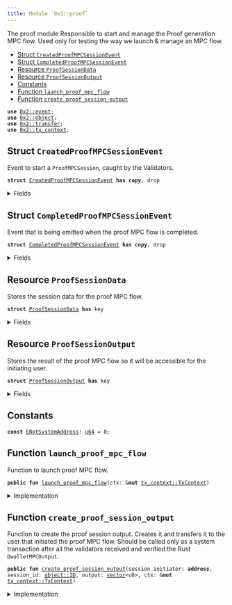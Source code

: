 ```yaml
---
title: Module `0x3::proof`
---
```


The proof module
Responsible to start and manage the Proof generation MPC flow.
Used only for testing the way we launch & manage an MPC flow.


-  [Struct `CreatedProofMPCSessionEvent`](#0x3_proof_CreatedProofMPCSessionEvent)
-  [Struct `CompletedProofMPCSessionEvent`](#0x3_proof_CompletedProofMPCSessionEvent)
-  [Resource `ProofSessionData`](#0x3_proof_ProofSessionData)
-  [Resource `ProofSessionOutput`](#0x3_proof_ProofSessionOutput)
-  [Constants](#@Constants_0)
-  [Function `launch_proof_mpc_flow`](#0x3_proof_launch_proof_mpc_flow)
-  [Function `create_proof_session_output`](#0x3_proof_create_proof_session_output)


<pre><code><b>use</b> <a href="../pera-framework/event.md#0x2_event">0x2::event</a>;
<b>use</b> <a href="../pera-framework/object.md#0x2_object">0x2::object</a>;
<b>use</b> <a href="../pera-framework/transfer.md#0x2_transfer">0x2::transfer</a>;
<b>use</b> <a href="../pera-framework/tx_context.md#0x2_tx_context">0x2::tx_context</a>;
</code></pre>



<a name="0x3_proof_CreatedProofMPCSessionEvent"></a>

## Struct `CreatedProofMPCSessionEvent`

Event to start a <code>ProofMPCSession</code>, caught by the Validators.


<pre><code><b>struct</b> <a href="proof.md#0x3_proof_CreatedProofMPCSessionEvent">CreatedProofMPCSessionEvent</a> <b>has</b> <b>copy</b>, drop
</code></pre>



<details>
<summary>Fields</summary>


<dl>
<dt>
<code>session_id: <a href="../pera-framework/object.md#0x2_object_ID">object::ID</a></code>
</dt>
<dd>

</dd>
<dt>
<code>sender: <b>address</b></code>
</dt>
<dd>

</dd>
</dl>


</details>

<a name="0x3_proof_CompletedProofMPCSessionEvent"></a>

## Struct `CompletedProofMPCSessionEvent`

Event that is being emitted when the proof MPC flow is completed.


<pre><code><b>struct</b> <a href="proof.md#0x3_proof_CompletedProofMPCSessionEvent">CompletedProofMPCSessionEvent</a> <b>has</b> <b>copy</b>, drop
</code></pre>



<details>
<summary>Fields</summary>


<dl>
<dt>
<code>session_id: <a href="../pera-framework/object.md#0x2_object_ID">object::ID</a></code>
</dt>
<dd>

</dd>
<dt>
<code>sender: <b>address</b></code>
</dt>
<dd>

</dd>
</dl>


</details>

<a name="0x3_proof_ProofSessionData"></a>

## Resource `ProofSessionData`

Stores the session data for the proof MPC flow.


<pre><code><b>struct</b> <a href="proof.md#0x3_proof_ProofSessionData">ProofSessionData</a> <b>has</b> key
</code></pre>



<details>
<summary>Fields</summary>


<dl>
<dt>
<code>id: <a href="../pera-framework/object.md#0x2_object_UID">object::UID</a></code>
</dt>
<dd>

</dd>
</dl>


</details>

<a name="0x3_proof_ProofSessionOutput"></a>

## Resource `ProofSessionOutput`

Stores the result of the proof MPC flow so it will be accessible for the initiating user.


<pre><code><b>struct</b> <a href="proof.md#0x3_proof_ProofSessionOutput">ProofSessionOutput</a> <b>has</b> key
</code></pre>



<details>
<summary>Fields</summary>


<dl>
<dt>
<code>id: <a href="../pera-framework/object.md#0x2_object_UID">object::UID</a></code>
</dt>
<dd>

</dd>
<dt>
<code>session_id: <a href="../pera-framework/object.md#0x2_object_ID">object::ID</a></code>
</dt>
<dd>

</dd>
<dt>
<code><a href="proof.md#0x3_proof">proof</a>: <a href="../move-stdlib/vector.md#0x1_vector">vector</a>&lt;u8&gt;</code>
</dt>
<dd>

</dd>
</dl>


</details>

<a name="@Constants_0"></a>

## Constants


<a name="0x3_proof_ENotSystemAddress"></a>



<pre><code><b>const</b> <a href="proof.md#0x3_proof_ENotSystemAddress">ENotSystemAddress</a>: <a href="../move-stdlib/u64.md#0x1_u64">u64</a> = 0;
</code></pre>



<a name="0x3_proof_launch_proof_mpc_flow"></a>

## Function `launch_proof_mpc_flow`

Function to launch proof MPC flow.


<pre><code><b>public</b> <b>fun</b> <a href="proof.md#0x3_proof_launch_proof_mpc_flow">launch_proof_mpc_flow</a>(ctx: &<b>mut</b> <a href="../pera-framework/tx_context.md#0x2_tx_context_TxContext">tx_context::TxContext</a>)
</code></pre>



<details>
<summary>Implementation</summary>


<pre><code><b>public</b> <b>fun</b> <a href="proof.md#0x3_proof_launch_proof_mpc_flow">launch_proof_mpc_flow</a>(ctx: &<b>mut</b> TxContext) {
    <b>let</b> session_data = <a href="proof.md#0x3_proof_ProofSessionData">ProofSessionData</a> {
        id: <a href="../pera-framework/object.md#0x2_object_new">object::new</a>(ctx),
    };
    // Emit <a href="../pera-framework/event.md#0x2_event">event</a> <b>to</b> start MPC flow.
    // Part of the implementation of section 3.2.1 in the Pera Async paper.
    // See docs/<a href="../pera-framework/pera.md#0x2_pera">pera</a>-async.pdf
    // When iterating over the transactions in the batch,
    // MPC transactions will get executed locally
    // <b>to</b> catch the <a href="../pera-framework/event.md#0x2_event">event</a> <b>with</b> all the needed data <b>to</b> start the MPC flow.
    <b>let</b> created_proof_mpc_session_event = <a href="proof.md#0x3_proof_CreatedProofMPCSessionEvent">CreatedProofMPCSessionEvent</a> {
        // The session ID is a <a href="../pera-framework/random.md#0x2_random">random</a>, unique ID of the <a href="proof.md#0x3_proof_ProofSessionData">ProofSessionData</a> <a href="../pera-framework/object.md#0x2_object">object</a>.
        // It is needed so the user will be able <b>to</b> know, when fetching the generated <a href="proof.md#0x3_proof">proof</a> data,
        // that the <a href="proof.md#0x3_proof">proof</a> was generated for this specific session.
        session_id: <a href="../pera-framework/object.md#0x2_object_id">object::id</a>(&session_data),
        sender: <a href="../pera-framework/tx_context.md#0x2_tx_context_sender">tx_context::sender</a>(ctx),
    };
    <a href="../pera-framework/event.md#0x2_event_emit">event::emit</a>(created_proof_mpc_session_event);
    <a href="../pera-framework/transfer.md#0x2_transfer_freeze_object">transfer::freeze_object</a>(session_data);
}
</code></pre>



</details>

<a name="0x3_proof_create_proof_session_output"></a>

## Function `create_proof_session_output`

Function to create the proof session output.
Creates it and transfers it to the user that initiated the proof MPC flow.
Should be called only as a system transaction after
all the validators received and verified the Rust <code>DwalletMPCOutput</code>.


<pre><code><b>public</b> <b>fun</b> <a href="proof.md#0x3_proof_create_proof_session_output">create_proof_session_output</a>(session_initiator: <b>address</b>, session_id: <a href="../pera-framework/object.md#0x2_object_ID">object::ID</a>, output: <a href="../move-stdlib/vector.md#0x1_vector">vector</a>&lt;u8&gt;, ctx: &<b>mut</b> <a href="../pera-framework/tx_context.md#0x2_tx_context_TxContext">tx_context::TxContext</a>)
</code></pre>



<details>
<summary>Implementation</summary>


<pre><code><b>public</b> <b>fun</b> <a href="proof.md#0x3_proof_create_proof_session_output">create_proof_session_output</a>(
    session_initiator: <b>address</b>,
    session_id: ID,
    output: <a href="../move-stdlib/vector.md#0x1_vector">vector</a>&lt;u8&gt;,
    ctx: &<b>mut</b> TxContext
) {
    <b>assert</b>!(<a href="../pera-framework/tx_context.md#0x2_tx_context_sender">tx_context::sender</a>(ctx) == @0x0, <a href="proof.md#0x3_proof_ENotSystemAddress">ENotSystemAddress</a>);
    <b>let</b> proof_session_result = <a href="proof.md#0x3_proof_ProofSessionOutput">ProofSessionOutput</a> {
        id: <a href="../pera-framework/object.md#0x2_object_new">object::new</a>(ctx),
        session_id,
        <a href="proof.md#0x3_proof">proof</a>: output,
    };
    <a href="../pera-framework/transfer.md#0x2_transfer_transfer">transfer::transfer</a>(proof_session_result, session_initiator);

    <b>let</b> completed_proof_mpc_session_event = <a href="proof.md#0x3_proof_CompletedProofMPCSessionEvent">CompletedProofMPCSessionEvent</a> {
        session_id: session_id,
        sender: session_initiator,
    };

    <a href="../pera-framework/event.md#0x2_event_emit">event::emit</a>(completed_proof_mpc_session_event);
}
</code></pre>



</details>

